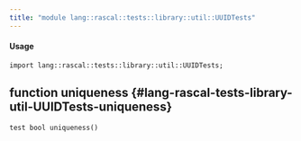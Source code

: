 ```yaml
---
title: "module lang::rascal::tests::library::util::UUIDTests"
---
```


#### Usage

`import lang::rascal::tests::library::util::UUIDTests;`


## function uniqueness {#lang-rascal-tests-library-util-UUIDTests-uniqueness}

```rascal
test bool uniqueness()

```

